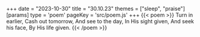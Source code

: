 +++
date = "2023-10-30"
title = "30.10.23"
themes = ["sleep", "praise"]
[params]
  type = 'poem'
  pageKey = 'src/poem.js'
+++
{{< poem >}}
Turn in earlier,
Cash out tomorrow,
And see to the day,
In His sight given,
And seek his face,
By His life given.
{{< /poem >}}